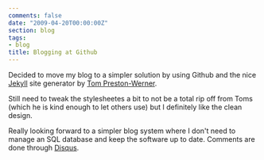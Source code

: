 ```yaml
---
comments: false
date: "2009-04-20T00:00:00Z"
section: blog
tags:
- blog
title: Blogging at Github
---
```


Decided to move my blog to a simpler solution by using Github and the nice [Jekyll](http://github.com/mojombo/jekyll) site generator by [Tom Preston-Werner](http://tom.preston-werner.com/).

Still need to tweak the stylesheetes a bit to not be a total rip off from Toms (which he is kind enough to let others use) but I definitely like the clean design.

Really looking forward to a simpler blog system where I don't need to manage an SQL database and keep the software up to date. Comments are done through [Disqus](http://disqus.com).
